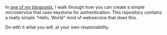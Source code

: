 In [one of my blogposts](https://trygvevea.com/2018/01/28/Extending_the_OpenStack_-_Part_I_APIs/), I walk through how you can create a simple microservice that uses keystone for authentication.
This repository contains a really simple "Hello, World"-kind of webservice that does this.

Do with it what you will, at your own responsibility.
